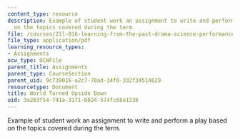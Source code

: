 ```yaml
---
content_type: resource
description: Example of student work an assignment to write and perform a play based
  on the topics covered during the term.
file: /courses/21l-016-learning-from-the-past-drama-science-performance-spring-2009/3a283f54741a31f1b824574fc68e1236_MIT21L_016s09_assn04_2007script.pdf
file_type: application/pdf
learning_resource_types:
- Assignments
ocw_type: OCWFile
parent_title: Assignments
parent_type: CourseSection
parent_uid: 9c739016-a2c7-70ad-34f0-332f34514629
resourcetype: Document
title: World Turned Upside Down
uid: 3a283f54-741a-31f1-b824-574fc68e1236
---
```

Example of student work an assignment to write and perform a play based on the topics covered during the term.

